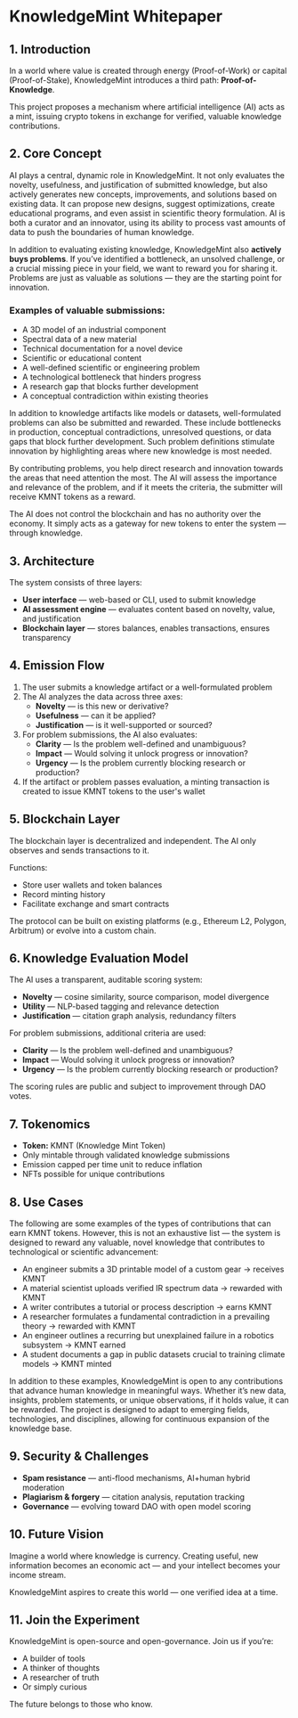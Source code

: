 # KnowledgeMint Whitepaper

## 1. Introduction

In a world where value is created through energy (Proof-of-Work) or capital (Proof-of-Stake), KnowledgeMint introduces a third path: **Proof-of-Knowledge**.

This project proposes a mechanism where artificial intelligence (AI) acts as a mint, issuing crypto tokens in exchange for verified, valuable knowledge contributions.

## 2. Core Concept

AI plays a central, dynamic role in KnowledgeMint. It not only evaluates the novelty, usefulness, and justification of submitted knowledge, but also actively generates new concepts, improvements, and solutions based on existing data. It can propose new designs, suggest optimizations, create educational programs, and even assist in scientific theory formulation. AI is both a curator and an innovator, using its ability to process vast amounts of data to push the boundaries of human knowledge.

In addition to evaluating existing knowledge, KnowledgeMint also **actively buys problems**. If you’ve identified a bottleneck, an unsolved challenge, or a crucial missing piece in your field, we want to reward you for sharing it. Problems are just as valuable as solutions — they are the starting point for innovation.

### Examples of valuable submissions:

- A 3D model of an industrial component
- Spectral data of a new material
- Technical documentation for a novel device
- Scientific or educational content
- A well-defined scientific or engineering problem
- A technological bottleneck that hinders progress
- A research gap that blocks further development
- A conceptual contradiction within existing theories

In addition to knowledge artifacts like models or datasets, well-formulated problems can also be submitted and rewarded. These include bottlenecks in production, conceptual contradictions, unresolved questions, or data gaps that block further development. Such problem definitions stimulate innovation by highlighting areas where new knowledge is most needed. 

By contributing problems, you help direct research and innovation towards the areas that need attention the most. The AI will assess the importance and relevance of the problem, and if it meets the criteria, the submitter will receive KMNT tokens as a reward.

The AI does not control the blockchain and has no authority over the economy. It simply acts as a gateway for new tokens to enter the system — through knowledge.

## 3. Architecture

The system consists of three layers:

- **User interface** — web-based or CLI, used to submit knowledge
- **AI assessment engine** — evaluates content based on novelty, value, and justification
- **Blockchain layer** — stores balances, enables transactions, ensures transparency

## 4. Emission Flow

1. The user submits a knowledge artifact or a well-formulated problem
2. The AI analyzes the data across three axes:
    - **Novelty** — is this new or derivative?
    - **Usefulness** — can it be applied?
    - **Justification** — is it well-supported or sourced?
3. For problem submissions, the AI also evaluates:
    - **Clarity** — Is the problem well-defined and unambiguous?
    - **Impact** — Would solving it unlock progress or innovation?
    - **Urgency** — Is the problem currently blocking research or production?
4. If the artifact or problem passes evaluation, a minting transaction is created to issue KMNT tokens to the user's wallet

## 5. Blockchain Layer

The blockchain layer is decentralized and independent. The AI only observes and sends transactions to it.

Functions:
- Store user wallets and token balances
- Record minting history
- Facilitate exchange and smart contracts

The protocol can be built on existing platforms (e.g., Ethereum L2, Polygon, Arbitrum) or evolve into a custom chain.

## 6. Knowledge Evaluation Model

The AI uses a transparent, auditable scoring system:

- **Novelty** — cosine similarity, source comparison, model divergence
- **Utility** — NLP-based tagging and relevance detection
- **Justification** — citation graph analysis, redundancy filters

For problem submissions, additional criteria are used:

- **Clarity** — Is the problem well-defined and unambiguous?
- **Impact** — Would solving it unlock progress or innovation?
- **Urgency** — Is the problem currently blocking research or production?

The scoring rules are public and subject to improvement through DAO votes.

## 7. Tokenomics

- **Token:** KMNT (Knowledge Mint Token)
- Only mintable through validated knowledge submissions
- Emission capped per time unit to reduce inflation
- NFTs possible for unique contributions

## 8. Use Cases

The following are some examples of the types of contributions that can earn KMNT tokens. However, this is not an exhaustive list — the system is designed to reward any valuable, novel knowledge that contributes to technological or scientific advancement:

- An engineer submits a 3D printable model of a custom gear → receives KMNT
- A material scientist uploads verified IR spectrum data → rewarded with KMNT
- A writer contributes a tutorial or process description → earns KMNT
- A researcher formulates a fundamental contradiction in a prevailing theory → rewarded with KMNT
- An engineer outlines a recurring but unexplained failure in a robotics subsystem → KMNT earned
- A student documents a gap in public datasets crucial to training climate models → KMNT minted

In addition to these examples, KnowledgeMint is open to any contributions that advance human knowledge in meaningful ways. Whether it’s new data, insights, problem statements, or unique observations, if it holds value, it can be rewarded. The project is designed to adapt to emerging fields, technologies, and disciplines, allowing for continuous expansion of the knowledge base.

## 9. Security & Challenges

- **Spam resistance** — anti-flood mechanisms, AI+human hybrid moderation
- **Plagiarism & forgery** — citation analysis, reputation tracking
- **Governance** — evolving toward DAO with open model scoring

## 10. Future Vision

Imagine a world where knowledge is currency. Creating useful, new information becomes an economic act — and your intellect becomes your income stream.

KnowledgeMint aspires to create this world — one verified idea at a time.

## 11. Join the Experiment

KnowledgeMint is open-source and open-governance. Join us if you’re:

- A builder of tools
- A thinker of thoughts
- A researcher of truth
- Or simply curious

The future belongs to those who know.
